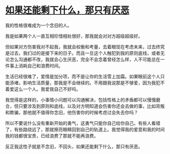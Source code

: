 # [如果还能剩下什么，那只有厌恶](https://github.com/platojobs/SFLOG/issues/236)

我的性格很难成为一个念旧的人。

我是如果两个人一直互相珍惜相处很好，那我就会对对方超级超级好。

但如果对方伤害我对不起我，我就会权衡和考量，去着眼现在考虑未来，过去终究是过去，我们过的是接下来的日子。而且一旦这个人触犯到我的原则底线，或者无论怎么沟通都不改，我就会心生厌恶，完全不会念着曾经怎么样，人不可能总在一件事上消耗自己和浪费时间。

生活已经很难了，爱情是加分项，而不是让你的生活雪上加霜。如果眼前这个人只能添堵，影响生活质量，那我是不会继续的。不用跟我说那是不够爱，因为我犯不着爱这么一个人。我爱我自己不好吗。

我觉得是这样的，小事情小问题可以沟通解决，包括性格上的矛盾都可以慢慢磨合，但只要涉及到原则和底线，以及对方明知道会伤害你还会去做的事，比如背叛和欺骗，那他就不值得你念旧，他伤害你的时候考虑过会失去你吗？

所以不要说什么没有重新开始的勇气，这勇气只能你自己给你自己。有些人看错了，有些路绕远了，那就擦亮眼睛回到自己的轨道上。我觉得我的爱意和我的时间我的钱都很宝贵，已经浪费了那就不能再浪费。

反正我这性子就是不念旧，不回头，如果还能剩下什么，那只有厌恶。
